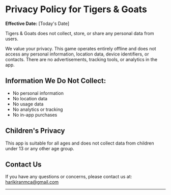 # Privacy Policy for Tigers & Goats

**Effective Date:** [Today's Date]

Tigers & Goats does not collect, store, or share any personal data from users.

We value your privacy. This game operates entirely offline and does not access any personal information, location data, device identifiers, or contacts. There are no advertisements, tracking tools, or analytics in the app.

## Information We Do Not Collect:
- No personal information
- No location data
- No usage data
- No analytics or tracking
- No in-app purchases

## Children's Privacy
This app is suitable for all ages and does not collect data from children under 13 or any other age group.

## Contact Us
If you have any questions or concerns, please contact us at: harikiranmca@gmail.com

---
